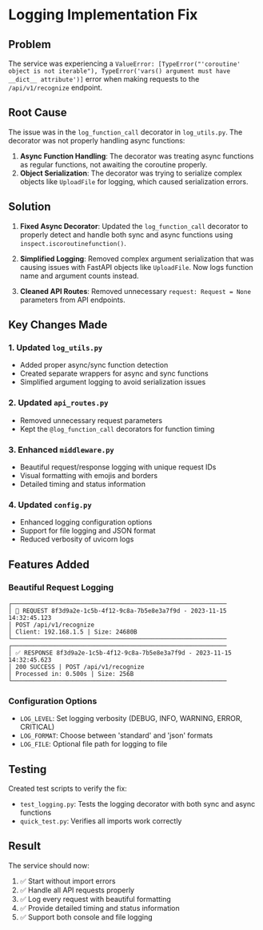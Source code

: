 # Logging Implementation Fix

## Problem
The service was experiencing a `ValueError: [TypeError("'coroutine' object is not iterable"), TypeError('vars() argument must have __dict__ attribute')]` error when making requests to the `/api/v1/recognize` endpoint.

## Root Cause
The issue was in the `log_function_call` decorator in `log_utils.py`. The decorator was not properly handling async functions:

1. **Async Function Handling**: The decorator was treating async functions as regular functions, not awaiting the coroutine properly.
2. **Object Serialization**: The decorator was trying to serialize complex objects like `UploadFile` for logging, which caused serialization errors.

## Solution
1. **Fixed Async Decorator**: Updated the `log_function_call` decorator to properly detect and handle both sync and async functions using `inspect.iscoroutinefunction()`.

2. **Simplified Logging**: Removed complex argument serialization that was causing issues with FastAPI objects like `UploadFile`. Now logs function name and argument counts instead.

3. **Cleaned API Routes**: Removed unnecessary `request: Request = None` parameters from API endpoints.

## Key Changes Made

### 1. Updated `log_utils.py`
- Added proper async/sync function detection
- Created separate wrappers for async and sync functions
- Simplified argument logging to avoid serialization issues

### 2. Updated `api_routes.py`
- Removed unnecessary request parameters
- Kept the `@log_function_call` decorators for function timing

### 3. Enhanced `middleware.py`
- Beautiful request/response logging with unique request IDs
- Visual formatting with emojis and borders
- Detailed timing and status information

### 4. Updated `config.py`
- Enhanced logging configuration options
- Support for file logging and JSON format
- Reduced verbosity of uvicorn logs

## Features Added

### Beautiful Request Logging
```
┌────────────────────────────────────────────────────────────
│ 🚀 REQUEST 8f3d9a2e-1c5b-4f12-9c8a-7b5e8e3a7f9d - 2023-11-15 14:32:45.123
│ POST /api/v1/recognize
│ Client: 192.168.1.5 | Size: 24680B
└────────────────────────────────────────────────────────────
┌────────────────────────────────────────────────────────────
│ ✅ RESPONSE 8f3d9a2e-1c5b-4f12-9c8a-7b5e8e3a7f9d - 2023-11-15 14:32:45.623
│ 200 SUCCESS | POST /api/v1/recognize
│ Processed in: 0.500s | Size: 256B
└────────────────────────────────────────────────────────────
```

### Configuration Options
- `LOG_LEVEL`: Set logging verbosity (DEBUG, INFO, WARNING, ERROR, CRITICAL)
- `LOG_FORMAT`: Choose between 'standard' and 'json' formats
- `LOG_FILE`: Optional file path for logging to file

## Testing
Created test scripts to verify the fix:
- `test_logging.py`: Tests the logging decorator with both sync and async functions
- `quick_test.py`: Verifies all imports work correctly

## Result
The service should now:
1. ✅ Start without import errors
2. ✅ Handle all API requests properly
3. ✅ Log every request with beautiful formatting
4. ✅ Provide detailed timing and status information
5. ✅ Support both console and file logging